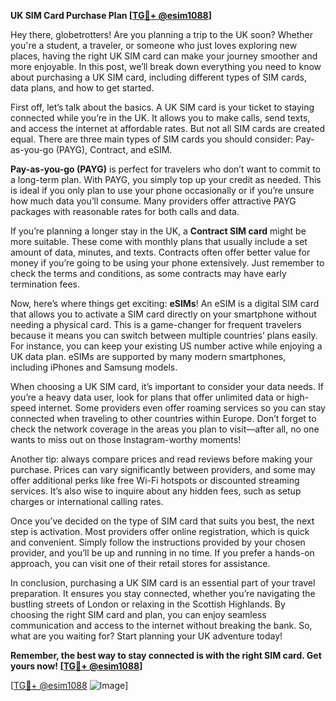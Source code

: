 **UK SIM Card Purchase Plan [[TG💪+ @esim1088](https://t.me/s/esim1088)]**

Hey there, globetrotters! Are you planning a trip to the UK soon? Whether you're a student, a traveler, or someone who just loves exploring new places, having the right UK SIM card can make your journey smoother and more enjoyable. In this post, we’ll break down everything you need to know about purchasing a UK SIM card, including different types of SIM cards, data plans, and how to get started.

First off, let’s talk about the basics. A UK SIM card is your ticket to staying connected while you’re in the UK. It allows you to make calls, send texts, and access the internet at affordable rates. But not all SIM cards are created equal. There are three main types of SIM cards you should consider: Pay-as-you-go (PAYG), Contract, and eSIM.

**Pay-as-you-go (PAYG)** is perfect for travelers who don’t want to commit to a long-term plan. With PAYG, you simply top up your credit as needed. This is ideal if you only plan to use your phone occasionally or if you’re unsure how much data you’ll consume. Many providers offer attractive PAYG packages with reasonable rates for both calls and data.

If you’re planning a longer stay in the UK, a **Contract SIM card** might be more suitable. These come with monthly plans that usually include a set amount of data, minutes, and texts. Contracts often offer better value for money if you’re going to be using your phone extensively. Just remember to check the terms and conditions, as some contracts may have early termination fees.

Now, here’s where things get exciting: **eSIMs**! An eSIM is a digital SIM card that allows you to activate a SIM card directly on your smartphone without needing a physical card. This is a game-changer for frequent travelers because it means you can switch between multiple countries’ plans easily. For instance, you can keep your existing US number active while enjoying a UK data plan. eSIMs are supported by many modern smartphones, including iPhones and Samsung models.

When choosing a UK SIM card, it’s important to consider your data needs. If you’re a heavy data user, look for plans that offer unlimited data or high-speed internet. Some providers even offer roaming services so you can stay connected when traveling to other countries within Europe. Don’t forget to check the network coverage in the areas you plan to visit—after all, no one wants to miss out on those Instagram-worthy moments!

Another tip: always compare prices and read reviews before making your purchase. Prices can vary significantly between providers, and some may offer additional perks like free Wi-Fi hotspots or discounted streaming services. It’s also wise to inquire about any hidden fees, such as setup charges or international calling rates.

Once you’ve decided on the type of SIM card that suits you best, the next step is activation. Most providers offer online registration, which is quick and convenient. Simply follow the instructions provided by your chosen provider, and you’ll be up and running in no time. If you prefer a hands-on approach, you can visit one of their retail stores for assistance.

In conclusion, purchasing a UK SIM card is an essential part of your travel preparation. It ensures you stay connected, whether you’re navigating the bustling streets of London or relaxing in the Scottish Highlands. By choosing the right SIM card and plan, you can enjoy seamless communication and access to the internet without breaking the bank. So, what are you waiting for? Start planning your UK adventure today!

**Remember, the best way to stay connected is with the right SIM card. Get yours now! [[TG💪+ @esim1088](https://t.me/s/esim1088)]**

[[TG💪+ @esim1088](https://t.me/s/esim1088) ![Image](https://i.postimg.cc/Y0z9fWf4/image.png)]